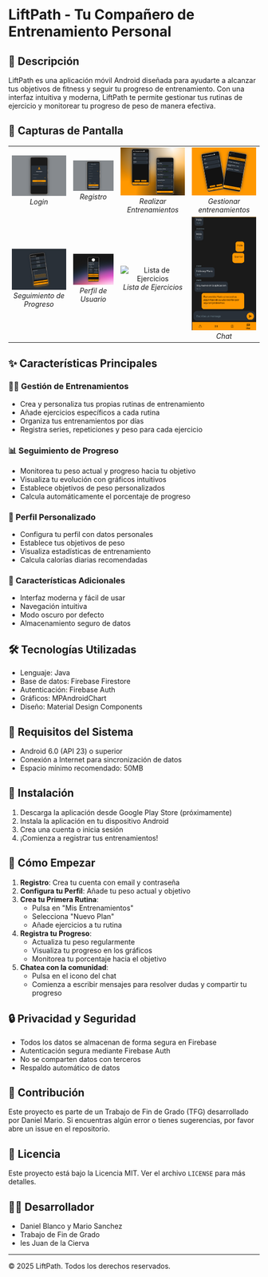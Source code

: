 # LiftPath - Tu Compañero de Entrenamiento Personal

## 📱 Descripción
LiftPath es una aplicación móvil Android diseñada para ayudarte a alcanzar tus objetivos de fitness y seguir tu progreso de entrenamiento. Con una interfaz intuitiva y moderna, LiftPath te permite gestionar tus rutinas de ejercicio y monitorear tu progreso de peso de manera efectiva.
## 📸 Capturas de Pantalla
<div align="center">
  <table>
    <tr>
      <td align="center">
        <img src="screenshots/Login.png" alt="Pantalla de Login" width="800"/>
        <br>
        <em>Login</em>
      </td>
      <td align="center">
        <img src="screenshots/Register.png" alt="Registro" width="800"/>
        <br>
        <em>Registro</em>
      </td>
      <td align="center">
        <img src="screenshots/TrainingOrange.png" alt="Realizar Entrenamientos" width="800"/>
        <br>
        <em>Realizar Entrenamientos</em>
      </td>
      <td align="center">
        <img src="screenshots/AddTraining.png" alt="Gestionar entrenamientos" width="800"/>
        <br>
        <em>Gestionar entrenamientos</em>
      </td>
    </tr>
    <tr>
      <td align="center">
        <img src="screenshots/Progress.png" alt="Seguimiento de Progreso" width="800"/>
        <br>
        <em>Seguimiento de Progreso</em>
      </td>
      <td align="center">
        <img src="screenshots/Profile.png" alt="Perfil de Usuario" width="800"/>
        <br>
        <em>Perfil de Usuario</em>
      </td>
      <td align="center">
        <img src="screenshots/exercises.png" alt="Lista de Ejercicios" width="800"/>
        <br>
        <em>Lista de Ejercicios</em>
      </td>
       <td align="center">
        <img src="screenshots/Chat.png" alt="Lista de Ejercicios" width="800"/>
        <br>
        <em>Chat</em>
      </td>
    </tr>
  </table>
</div>

## ✨ Características Principales

### 🏋️‍♂️ Gestión de Entrenamientos
- Crea y personaliza tus propias rutinas de entrenamiento
- Añade ejercicios específicos a cada rutina
- Organiza tus entrenamientos por días
- Registra series, repeticiones y peso para cada ejercicio

### 📊 Seguimiento de Progreso
- Monitorea tu peso actual y progreso hacia tu objetivo
- Visualiza tu evolución con gráficos intuitivos
- Establece objetivos de peso personalizados
- Calcula automáticamente el porcentaje de progreso

### 👤 Perfil Personalizado
- Configura tu perfil con datos personales
- Establece tus objetivos de peso
- Visualiza estadísticas de entrenamiento
- Calcula calorías diarias recomendadas

### 🎯 Características Adicionales
- Interfaz moderna y fácil de usar
- Navegación intuitiva
- Modo oscuro por defecto
- Almacenamiento seguro de datos

## 🛠️ Tecnologías Utilizadas
- Lenguaje: Java
- Base de datos: Firebase Firestore
- Autenticación: Firebase Auth
- Gráficos: MPAndroidChart
- Diseño: Material Design Components

## 📱 Requisitos del Sistema
- Android 6.0 (API 23) o superior
- Conexión a Internet para sincronización de datos
- Espacio mínimo recomendado: 50MB

## 🚀 Instalación
1. Descarga la aplicación desde Google Play Store (próximamente)
2. Instala la aplicación en tu dispositivo Android
3. Crea una cuenta o inicia sesión
4. ¡Comienza a registrar tus entrenamientos!

## 💪 Cómo Empezar
1. **Registro**: Crea tu cuenta con email y contraseña
2. **Configura tu Perfil**: Añade tu peso actual y objetivo
3. **Crea tu Primera Rutina**: 
   - Pulsa en "Mis Entrenamientos"
   - Selecciona "Nuevo Plan"
   - Añade ejercicios a tu rutina
4. **Registra tu Progreso**:
   - Actualiza tu peso regularmente
   - Visualiza tu progreso en los gráficos
   - Monitorea tu porcentaje hacia el objetivo
5. **Chatea con la comunidad**:
   - Pulsa en el icono del chat
   - Comienza a escribir mensajes para resolver dudas y compartir tu progreso

## 🔒 Privacidad y Seguridad
- Todos los datos se almacenan de forma segura en Firebase
- Autenticación segura mediante Firebase Auth
- No se comparten datos con terceros
- Respaldo automático de datos

## 🤝 Contribución
Este proyecto es parte de un Trabajo de Fin de Grado (TFG) desarrollado por Daniel Mario. Si encuentras algún error o tienes sugerencias, por favor abre un issue en el repositorio.

## 📄 Licencia
Este proyecto está bajo la Licencia MIT. Ver el archivo `LICENSE` para más detalles.

## 👨‍💻 Desarrollador
- Daniel Blanco y Mario Sanchez
- Trabajo de Fin de Grado
- Ies Juan de la Cierva

---
© 2025 LiftPath. Todos los derechos reservados. 
